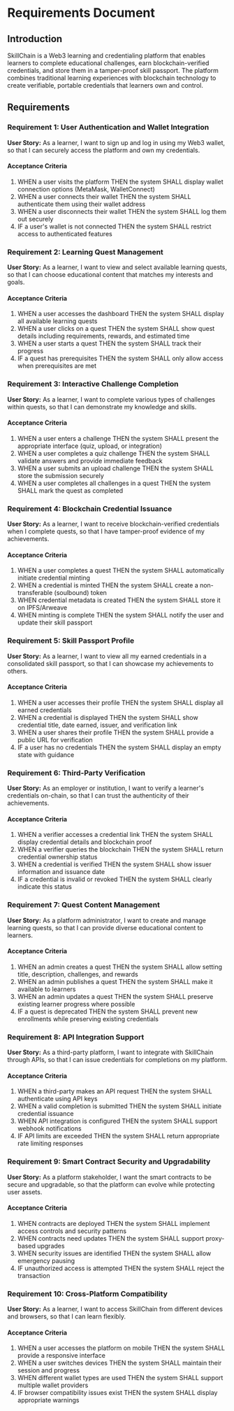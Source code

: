 # Requirements Document

## Introduction

SkillChain is a Web3 learning and credentialing platform that enables learners to complete educational challenges, earn blockchain-verified credentials, and store them in a tamper-proof skill passport. The platform combines traditional learning experiences with blockchain technology to create verifiable, portable credentials that learners own and control.

## Requirements

### Requirement 1: User Authentication and Wallet Integration

**User Story:** As a learner, I want to sign up and log in using my Web3 wallet, so that I can securely access the platform and own my credentials.

#### Acceptance Criteria

1. WHEN a user visits the platform THEN the system SHALL display wallet connection options (MetaMask, WalletConnect)
2. WHEN a user connects their wallet THEN the system SHALL authenticate them using their wallet address
3. WHEN a user disconnects their wallet THEN the system SHALL log them out securely
4. IF a user's wallet is not connected THEN the system SHALL restrict access to authenticated features

### Requirement 2: Learning Quest Management

**User Story:** As a learner, I want to view and select available learning quests, so that I can choose educational content that matches my interests and goals.

#### Acceptance Criteria

1. WHEN a user accesses the dashboard THEN the system SHALL display all available learning quests
2. WHEN a user clicks on a quest THEN the system SHALL show quest details including requirements, rewards, and estimated time
3. WHEN a user starts a quest THEN the system SHALL track their progress
4. IF a quest has prerequisites THEN the system SHALL only allow access when prerequisites are met

### Requirement 3: Interactive Challenge Completion

**User Story:** As a learner, I want to complete various types of challenges within quests, so that I can demonstrate my knowledge and skills.

#### Acceptance Criteria

1. WHEN a user enters a challenge THEN the system SHALL present the appropriate interface (quiz, upload, or integration)
2. WHEN a user completes a quiz challenge THEN the system SHALL validate answers and provide immediate feedback
3. WHEN a user submits an upload challenge THEN the system SHALL store the submission securely
4. WHEN a user completes all challenges in a quest THEN the system SHALL mark the quest as completed

### Requirement 4: Blockchain Credential Issuance

**User Story:** As a learner, I want to receive blockchain-verified credentials when I complete quests, so that I have tamper-proof evidence of my achievements.

#### Acceptance Criteria

1. WHEN a user completes a quest THEN the system SHALL automatically initiate credential minting
2. WHEN a credential is minted THEN the system SHALL create a non-transferable (soulbound) token
3. WHEN credential metadata is created THEN the system SHALL store it on IPFS/Arweave
4. WHEN minting is complete THEN the system SHALL notify the user and update their skill passport

### Requirement 5: Skill Passport Profile

**User Story:** As a learner, I want to view all my earned credentials in a consolidated skill passport, so that I can showcase my achievements to others.

#### Acceptance Criteria

1. WHEN a user accesses their profile THEN the system SHALL display all earned credentials
2. WHEN a credential is displayed THEN the system SHALL show credential title, date earned, issuer, and verification link
3. WHEN a user shares their profile THEN the system SHALL provide a public URL for verification
4. IF a user has no credentials THEN the system SHALL display an empty state with guidance

### Requirement 6: Third-Party Verification

**User Story:** As an employer or institution, I want to verify a learner's credentials on-chain, so that I can trust the authenticity of their achievements.

#### Acceptance Criteria

1. WHEN a verifier accesses a credential link THEN the system SHALL display credential details and blockchain proof
2. WHEN a verifier queries the blockchain THEN the system SHALL return credential ownership status
3. WHEN a credential is verified THEN the system SHALL show issuer information and issuance date
4. IF a credential is invalid or revoked THEN the system SHALL clearly indicate this status

### Requirement 7: Quest Content Management

**User Story:** As a platform administrator, I want to create and manage learning quests, so that I can provide diverse educational content to learners.

#### Acceptance Criteria

1. WHEN an admin creates a quest THEN the system SHALL allow setting title, description, challenges, and rewards
2. WHEN an admin publishes a quest THEN the system SHALL make it available to learners
3. WHEN an admin updates a quest THEN the system SHALL preserve existing learner progress where possible
4. IF a quest is deprecated THEN the system SHALL prevent new enrollments while preserving existing credentials

### Requirement 8: API Integration Support

**User Story:** As a third-party platform, I want to integrate with SkillChain through APIs, so that I can issue credentials for completions on my platform.

#### Acceptance Criteria

1. WHEN a third-party makes an API request THEN the system SHALL authenticate using API keys
2. WHEN a valid completion is submitted THEN the system SHALL initiate credential issuance
3. WHEN API integration is configured THEN the system SHALL support webhook notifications
4. IF API limits are exceeded THEN the system SHALL return appropriate rate limiting responses

### Requirement 9: Smart Contract Security and Upgradability

**User Story:** As a platform stakeholder, I want the smart contracts to be secure and upgradable, so that the platform can evolve while protecting user assets.

#### Acceptance Criteria

1. WHEN contracts are deployed THEN the system SHALL implement access controls and security patterns
2. WHEN contracts need updates THEN the system SHALL support proxy-based upgrades
3. WHEN security issues are identified THEN the system SHALL allow emergency pausing
4. IF unauthorized access is attempted THEN the system SHALL reject the transaction

### Requirement 10: Cross-Platform Compatibility

**User Story:** As a learner, I want to access SkillChain from different devices and browsers, so that I can learn flexibly.

#### Acceptance Criteria

1. WHEN a user accesses the platform on mobile THEN the system SHALL provide a responsive interface
2. WHEN a user switches devices THEN the system SHALL maintain their session and progress
3. WHEN different wallet types are used THEN the system SHALL support multiple wallet providers
4. IF browser compatibility issues exist THEN the system SHALL display appropriate warnings